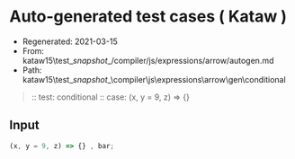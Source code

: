 # Auto-generated test cases ( Kataw )
- Regenerated: 2021-03-15
- From: kataw15\test\__snapshot__/compiler/js/expressions/arrow/autogen.md
- Path: kataw15\test\__snapshot__\compiler\js\expressions\arrow\gen\conditional
> :: test: conditional
> :: case: (x, y = 9, z) => {}
## Input

`````js
(x, y = 9, z) => {} , bar;
`````
